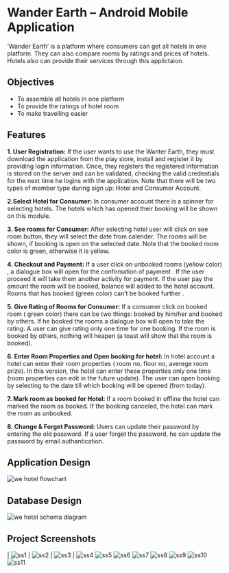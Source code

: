 # Wander Earth – Android Mobile Application
‘Wander Earth’ is a platform where consumers can get all hotels in one platform. They can also compare rooms by ratings and prices of hotels. Hotels also can provide their services through this applictaion. 

## Objectives
* To assemble all hotels in one platform
* To provide the ratings of hotel room
* To make travelling easier

## Features

**1. User Registration:** If the user wants to use the Wanter Earth, they must download the application from the play store, install and register it by providing login information. Once, they registers the registered information is stored on the server and can be validated, checking the valid credentials for the next time he logins with the application. Note that there will be two types of member type during sign up: Hotel and Consumer Account.

**2.Select Hotel for Consumer:** In consumer account there is a spinner for selecting hotels. The hotels which has opened their booking will be shown on this module.


**3. See rooms for Consumer:** After selecting hotel user will click on see room button, they will select the date from calender. The rooms will be shown, if booking is open on the selected date. Note that the booked room color is green, otherwise it is yellow.

**4. Checkout and Payment:** If a user click on unbooked rooms (yellow color) , a dialogue box will open for the confirmation of payment . If the user proceed it will take them another activity for payment. If the user pay the amount the room will be booked, balance will added to the hotel account. Rooms that has booked (green color) can’t be booked further .

**5. Give Rating of Rooms for Consumer:** If a consumer click on booked room ( green color) there can be two things: booked by him/her and booked by others. If he booked the rooms a dialogue box will open to take the rating. A user can give rating only one time for one booking. If the room is booked by others, nothing will heapen (a toast will show that the room is booked).

**6. Enter Room Properties and Open booking for hotel:** In hotel account a hotel can enter their room properties ( room no, floor no, averege room prize). In this version, the hotel can enter these properties only one time (room properties can edit in the future update). The user can open booking by selecting to the date till which booking will be opened (from today). 

**7. Mark room as booked for Hotel:** If a room booked in offline the hotel can marked the room as booked. If the booking canceled, the hotel can mark the room as unbooked.

**8. Change & Forget Password:** Users can update their password by entering the old password. If a  user forget the password, he can update the password by email authantication.

## Application Design
![we hotel flowchart](https://user-images.githubusercontent.com/70595051/141676434-ff9f6f2b-53f2-4b7c-8f67-de642407b162.png)

## Database Design
![we hotel schema diagram](https://user-images.githubusercontent.com/70595051/141676489-12c56447-6f37-4afc-93ab-d72a971e5cd1.png)

## Project Screenshots
| ![ss1](https://user-images.githubusercontent.com/70595051/141676605-6c29d713-8e65-4d7a-b291-6e137618cb32.jpg) | ![ss2](https://user-images.githubusercontent.com/70595051/141676626-6f4db6cb-ecb7-4a2d-8854-b166f6b79135.jpg) | ![ss3](https://user-images.githubusercontent.com/70595051/141676627-36f4aa83-c23a-40f2-8803-41187adcba49.jpg) | 
![ss4](https://user-images.githubusercontent.com/70595051/141676628-c6c6af05-a48c-49d8-878e-cd9e417b381e.jpg)
![ss5](https://user-images.githubusercontent.com/70595051/141676631-61cd3336-986b-4f0e-aee2-de723db8dc95.jpg)
![ss6](https://user-images.githubusercontent.com/70595051/141676635-65bdcbc9-8263-43aa-9556-456bc24a864b.jpg)
![ss7](https://user-images.githubusercontent.com/70595051/141676637-ca5e593b-e3fe-4afa-be56-a8e054591197.jpg)
![ss8](https://user-images.githubusercontent.com/70595051/141676640-7c81c362-ac32-4089-8792-0dcdbb55149a.jpg)
![ss9](https://user-images.githubusercontent.com/70595051/141676644-618a865b-6200-48c4-b889-751dbcdd072c.jpg)
![ss10](https://user-images.githubusercontent.com/70595051/141676646-f65614c7-fbb1-4340-9d55-1414f214eab1.jpeg)
![ss11](https://user-images.githubusercontent.com/70595051/141676649-430b6e52-1840-43da-b8a2-bde04e4137c4.jpg)


